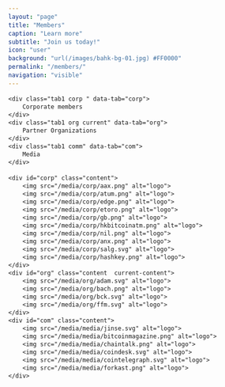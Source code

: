 ```yaml
---
layout: "page"
title: "Members"
caption: "Learn more"
subtitle: "Join us today!"
icon: "user"
background: "url(/images/bahk-bg-01.jpg) #FF0000"
permalink: "/members/"
navigation: "visible"
---
```

<!-- background: " url(/images/founding-day.jpeg) #FF0000" -->

<div class="member">

	<div class="tab1 corp " data-tab="corp">
		Corporate members
	</div>
	<div class="tab1 org current" data-tab="org">
		Partner Organizations
	</div>
	<div class="tab1 comm" data-tab="com">
		Media
	</div>
		
	<div id="corp" class="content">
		<img src="/media/corp/aax.png" alt="logo">
		<img src="/media/corp/atum.png" alt="logo">
		<img src="/media/corp/edge.png" alt="logo">
		<img src="/media/corp/etoro.png" alt="logo">
		<img src="/media/corp/gb.png" alt="logo">
		<img src="/media/corp/hkbitcoinatm.png" alt="logo">
		<img src="/media/corp/nil.png" alt="logo">
		<img src="/media/corp/anx.png" alt="logo">
		<img src="/media/corp/salg.svg" alt="logo">
		<img src="/media/corp/hashkey.png" alt="logo">
	</div>
	<div id="org" class="content  current-content">
		<img src="/media/org/adam.svg" alt="logo">
		<img src="/media/org/bach.png" alt="logo">
		<img src="/media/org/bck.svg" alt="logo">
		<img src="/media/org/ffm.svg" alt="logo">
	</div>
	<div id="com" class="content">
		<img src="/media/media/jinse.svg" alt="logo">
		<img src="/media/media/bitcoinmagazine.png" alt="logo">
		<img src="/media/media/chaintalk.png" alt="logo">
		<img src="/media/media/coindesk.svg" alt="logo">
		<img src="/media/media/cointelegraph.svg" alt="logo">
		<img src="/media/media/forkast.png" alt="logo">
	</div>
	
</div>
